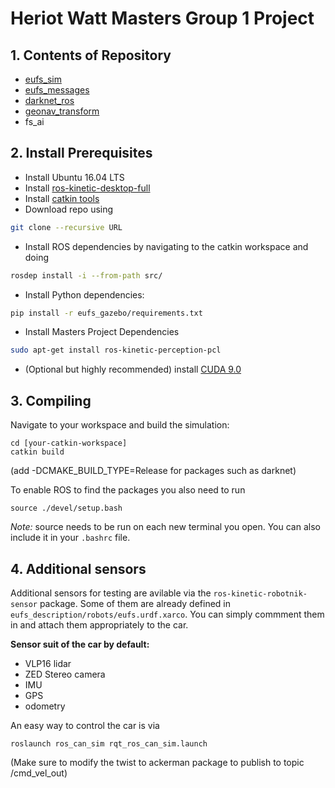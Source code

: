 # Heriot Watt Masters Group 1 Project

## 1. Contents of Repository
- [eufs_sim](https://gitlab.com/eufs/eufs_sim)
- [eufs_messages](https://gitlab.com/eufs/eufs_msgs)
- [darknet_ros](https://github.com/leggedrobotics/darknet_ros)
- [geonav_transform](https://github.com/bsb808/geonav_transform)
- fs_ai

## 2. Install Prerequisites 
- Install Ubuntu 16.04 LTS
- Install [ros-kinetic-desktop-full](http://wiki.ros.org/kinetic/Installation)
- Install [catkin tools](https://catkin-tools.readthedocs.io/en/latest/installing.html)
- Download repo using
```bash 
git clone --recursive URL
```
- Install ROS dependencies by navigating to the catkin workspace and doing
```bash
rosdep install -i --from-path src/
```
- Install Python dependencies:
```bash
pip install -r eufs_gazebo/requirements.txt
```
- Install Masters Project Dependencies
```bash
sudo apt-get install ros-kinetic-perception-pcl
```

- (Optional but highly recommended) install [CUDA 9.0](https://developer.nvidia.com/cuda-90-download-archive?target_os=Linux&target_arch=x86_64&target_distro=Ubuntu&target_version=1604&target_type=runfilelocal)

## 3. Compiling 

Navigate to your workspace and build the simulation:
```
cd [your-catkin-workspace]
catkin build
```
(add -DCMAKE_BUILD_TYPE=Release for packages such as darknet)

To enable ROS to find the packages you also need to run
```
source ./devel/setup.bash
```

_Note:_ source needs to be run on each new terminal you open. You can also include it in your `.bashrc` file.

## 4. Additional sensors
Additional sensors for testing are avilable via the `ros-kinetic-robotnik-sensor` package. Some of them are already defined in `eufs_description/robots/eufs.urdf.xarco`. You can simply commment them in and attach them appropriately to the car.


**Sensor suit of the car by default:**

- VLP16 lidar
- ZED Stereo camera
- IMU
- GPS
- odometry

An easy way to control the car is via
```
roslaunch ros_can_sim rqt_ros_can_sim.launch
```

(Make sure to modify the twist to ackerman package to publish to topic /cmd_vel_out)
